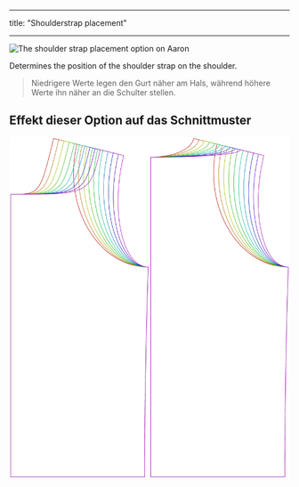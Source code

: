 - - -
title: "Shoulderstrap placement"
- - -

![The shoulder strap placement option on Aaron](./shoulderstrapplacement.svg)

Determines the position of the shoulder strap on the shoulder.

> Niedrigere Werte legen den Gurt näher am Hals, während höhere Werte ihn näher an die Schulter stellen.

## Effekt dieser Option auf das Schnittmuster

![This image shows the effect of this option by superimposing several variants that have a different value for this option](aaron_shoulderstrapplacement_sample.svg "Effect of this option on the pattern")
